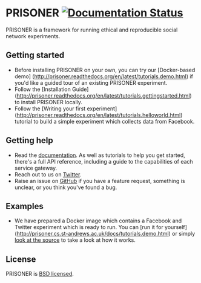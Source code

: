 # PRISONER [![Documentation Status](https://readthedocs.org/projects/prisoner/badge/?version=master)](https://readthedocs.org/projects/prisoner/?badge=master)

PRISONER is a framework for running ethical and reproducible social network experiments.

## Getting started
- Before installing PRISONER on your own, you can try our [Docker-based demo]
(http://prisoner.readthedocs.org/en/latest/tutorials.demo.html) if you'd like a
guided tour of an existing PRISONER experiment.
- Follow the [Installation Guide]
(http://prisoner.readthedocs.org/en/latest/tutorials.gettingstarted.html) to
install PRISONER locally.
- Follow the [Writing your first experiment]
(http://prisoner.readthedocs.org/en/latest/tutorials.helloworld.html) tutorial to
build a simple experiment which collects data from Facebook.

## Getting help
- Read the [documentation](http://prisoner.readthedocs.org/en/latest/). As well
as
tutorials to help you get started, there's a full API reference, including a
guide to the capabilities of each service gateway.
- Reach out to us on [Twitter](https://twitter.com/EthicsPRISONER).
- Raise an issue on [GitHub](https://github.com/uoscompsci/PRISONER/issues) if
you have a feature request, something is unclear, or you think you've found a
bug.

## Examples
- We have prepared a Docker image which contains a Facebook and Twitter
experiment which is ready to run. You can [run it for yourself]
(http://prisoner.cs.st-andrews.ac.uk/docs/tutorials.demo.html) or simply [look
at
the source](https://github.com/uoscompsci/PRISONER/tree/master/examples/dockerdemo) to take a look at how it
works.

## License
PRISONER is [BSD licensed](./LICENSE).
